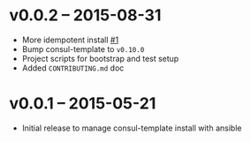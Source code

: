 # v0.0.2 – 2015-08-31

* More idempotent install [#1](mtchavez/ansible-consul-template#1)
* Bump consul-template to `v0.10.0`
* Project scripts for bootstrap and test setup
* Added `CONTRIBUTING.md` doc

# v0.0.1 – 2015-05-21

* Initial release to manage consul-template install with ansible
